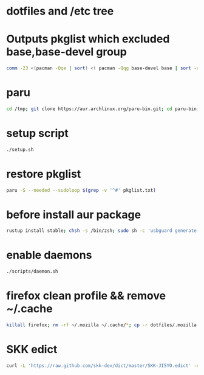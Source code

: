 # dotfiles and /etc tree

# Outputs pkglist which excluded base,base-devel group

```bash
comm -23 <(pacman -Qqe | sort) <( pacman -Qqg base-devel base | sort -u) > pkglist.txt
```

# paru

```bash
cd /tmp; git clone https://aur.archlinux.org/paru-bin.git; cd paru-bin; makepkg -si
```

# setup script

```bash
./setup.sh
```

# restore pkglist

```bash
paru -S --needed --sudoloop $(grep -v '^#' pkglist.txt)
```

# before install aur package

```bash
rustup install stable; chsh -s /bin/zsh; sudo sh -c 'usbguard generate-policy -PH > /etc/usbguard/rules.conf'; cd /tmp/config-artix; ./scripts/fix-permission-for-gnupg.sh
```

# enable daemons

```bash
./scripts/daemon.sh
```

# firefox clean profile && remove ~/.cache

```bash
killall firefox; rm -rf ~/.mozilla ~/.cache/*; cp -r dotfiles/.mozilla ~
```

# SKK edict

```bash
curl -L 'https://raw.github.com/skk-dev/dict/master/SKK-JISYO.edict' -o ~/.local/share/fcitx5/skk/SKK-JISYO.edict
```
